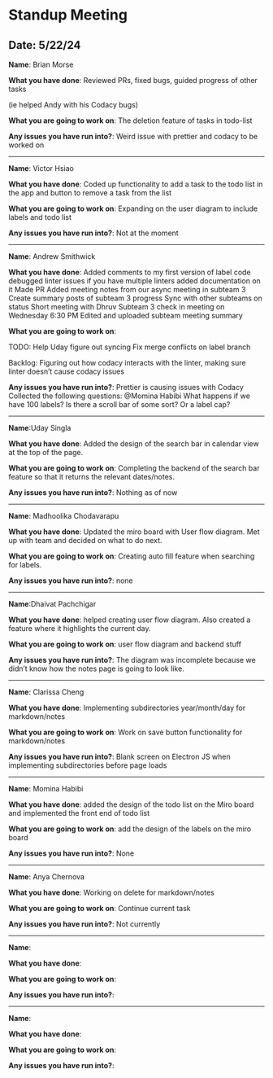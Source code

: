# Standup Meeting

## Date: 5/22/24

**Name**: Brian Morse

**What you have done**: Reviewed PRs, fixed bugs, guided progress of other tasks

(ie helped Andy with his Codacy bugs)

**What you are going to work on**: The deletion feature of tasks in todo-list

**Any issues you have run into?**: Weird issue with prettier and codacy to be worked on

---

**Name**: Victor Hsiao

**What you have done**: Coded up functionality to add a task to the todo list in the app and button to remove a task from the list

**What you are going to work on**: Expanding on the user diagram to include labels and todo list

**Any issues you have run into?**: Not at the moment

---

**Name**: Andrew Smithwick

**What you have done**:
Added comments to my first version of label code
debugged linter issues if you have multiple linters
added documentation on it
Made PR
Added meeting notes from our async meeting in subteam 3
Create summary posts of subteam 3 progress
Sync with other subteams on status
Short meeting with Dhruv
Subteam 3 check in meeting on Wednesday 6:30 PM
Edited and uploaded subteam meeting summary

**What you are going to work on**:

TODO:
Help Uday figure out syncing
Fix merge conflicts on label branch

Backlog:
Figuring out how codacy interacts with the linter, making sure linter doesn’t cause codacy issues

**Any issues you have run into?**:
Prettier is causing issues with Codacy
Collected the following questions:
@Momina Habibi What happens if we have 100 labels? Is there a scroll bar of some sort? Or a label cap?

---

**Name**:Uday Singla

**What you have done**: Added the design of the search bar in calendar view at the top of the page.

**What you are going to work on**: Completing the backend of the search bar feature so that it returns the relevant dates/notes.

**Any issues you have run into?**: Nothing as of now

---

**Name**: Madhoolika Chodavarapu

**What you have done**: Updated the miro board with User flow diagram. Met up with team and decided on what to do next.

**What you are going to work on**: Creating auto fill feature when searching for labels.

**Any issues you have run into?**: none

---

**Name**:Dhaivat Pachchigar

**What you have done**: helped creating user flow diagram. Also created a feature where it highlights the current day.

**What you are going to work on**: user flow diagram and backend stuff

**Any issues you have run into?**: The diagram was incomplete because we didn’t know how the notes page is going to look like.

---

**Name**: Clarissa Cheng

**What you have done**: Implementing subdirectories year/month/day for markdown/notes

**What you are going to work on**: Work on save button functionality for markdown/notes

**Any issues you have run into?**: Blank screen on Electron JS when implementing subdirectories before page loads

---

**Name**: Momina Habibi

**What you have done**: added the design of the todo list on the Miro board and implemented the front end of todo list

**What you are going to work on**: add the design of the labels on the miro board

**Any issues you have run into?**: None

---

**Name**: Anya Chernova

**What you have done**: Working on delete for markdown/notes

**What you are going to work on**: Continue current task

**Any issues you have run into?**: Not currently

---

**Name**:

**What you have done**:

**What you are going to work on**:

**Any issues you have run into?**:

---

**Name**:

**What you have done**:

**What you are going to work on**:

**Any issues you have run into?**:
